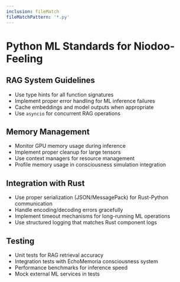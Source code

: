 ```yaml
---
inclusion: fileMatch
fileMatchPattern: '*.py'
---
```


# Python ML Standards for Niodoo-Feeling

## RAG System Guidelines
- Use type hints for all function signatures
- Implement proper error handling for ML inference failures
- Cache embeddings and model outputs when appropriate
- Use `asyncio` for concurrent RAG operations

## Memory Management
- Monitor GPU memory usage during inference
- Implement proper cleanup for large tensors
- Use context managers for resource management
- Profile memory usage in consciousness simulation integration

## Integration with Rust
- Use proper serialization (JSON/MessagePack) for Rust-Python communication
- Handle encoding/decoding errors gracefully
- Implement timeout mechanisms for long-running ML operations
- Use structured logging that matches Rust component logs

## Testing
- Unit tests for RAG retrieval accuracy
- Integration tests with EchoMemoria consciousness system
- Performance benchmarks for inference speed
- Mock external ML services in tests